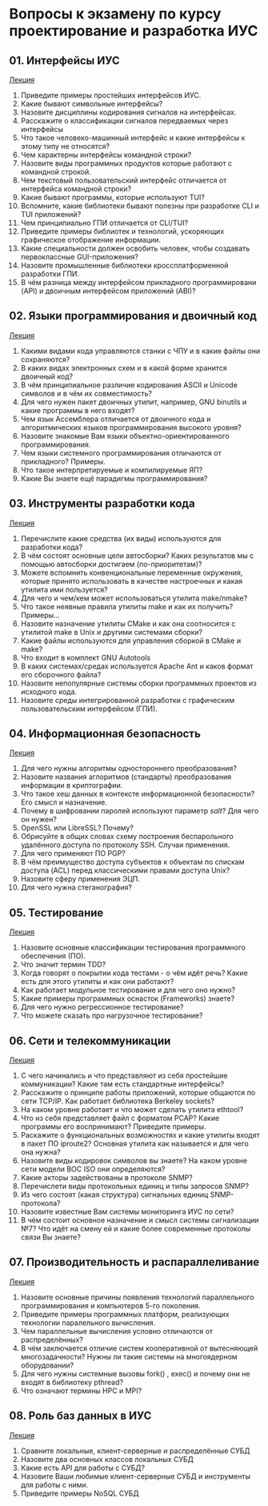 # Вопросы к экзамену по курсу проектирование и разработка ИУС



## 01. Интерфейсы ИУС

[Лекция](01-interfaces.md)

1. Приведите примеры простейших интерфейсов ИУС.
2. Какие бывают символьные интерфейсы?
3. Назовите дисциплины кодирования сигналов на интерфейсах.
4. Расскажите о классификации сигналов передваемых через интерфейсы
5. Что такое человеко-машинный интерфейс и какие интерфейсы к этому типу не относятся?
6. Чем характерны интерфейсы командной строки?
7. Назовите виды программных продуктов которые работают с командной строкой.
8. Чем текстовый пользовательский интерфейс отличается от интерфейса командной строки?
9. Какие бывают программы, которые используют TUI?
10. Вспомните, какие библиотеки бывают полезны при разработке CLI и TUI приложений?
11. Чем принципиально ГПИ отличается от CLI/TUI?
12. Приведите примеры библиотек и технологий, ускоряющих графическое отображение информации.
13. Какие специальности должен освобить человек, чтобы создавать первоклассные GUI-приложения?
14. Назовите промышленные библиотеки кроссплатформенной разработки ГПИ.
15. В чём разница между интерфейсом прикладного программировани (API) и двоичным интерфейсом приложений (ABI)?


## 02. Языки программирования и двоичный код

[Лекция](02-code.md)

01. Какими видами кода управляются станки с ЧПУ и в какие файлы они сохраняются?
02. В каких видах электронных схем и в какой форме хранится двоичный код?
03. В чём принципиальное различие кодирования ASCII и Unicode символов и в чём их совместимость?
04. Для чего нужен пакет двоичных утилит, например, GNU binutils и какие программы в него входят?
05. Чем язык Ассемблера отличается от двоичного кода и алгоритмических языков программирования высокого уровня?
06. Назовите знакомые Вам языки объектно-ориентированного программирования.
07. Чем языки системного программирования отличаются от прикладного? Примеры.
08. Что такое интерпретируемые и компилируемые ЯП?
09. Какие Вы знаете ещё парадигмы программирования?




## 03. Инструменты разработки кода

[Лекция](03-tools.md)

01. Перечислите какие средства (их виды) используются для разработки кода?
02. В чём состоят основные цели автосборки? Каких результатов мы с помощью автосборки достигаем (по-приоритетам)?
03. Можете вспомнить конвенциональные переменные окружения, которые принято использовать в качестве настроечных и какая утилита ими пользуется?
04. Для чего и чем/кем может использоваться утилита make/nmake?
05. Что такое неявные правила утилиты make и как их получить? Примеры...
06. Назовите назначение утилиты CMake и как она соотносится с утилитой make в Unix и другими системами сборки?
07. Какие файлы используются для управления сборкой  в CMake и make?
08. Что входит в комплект GNU Autotools
09. В каких системах/средах используется Apache Ant и каков формат его сборочного файла?
10. Назовите непопулярные системы сборки программных проектов из исходного кода.
11. Назовите среды интегрированной разработки с графическим пользовательским интерфейсом (ГПИ).


## 04. Информационная безопасность

[Лекция](04-security.md)

01. Для чего нужны алгоритмы одностороннего преобразования?
02. Назовите названия аглоритмов (стандарты) преобразования информации в криптографии.
03. Что такое хеш данных в контексте информационной безопасности? Его смысл и назначение.
04. Почему в шифровании паролей используют параметр *salt*? Для чего он нужен?
05. OpenSSL или LibreSSL? Почему?
06. Обрисуйте в общих словах схему построения беспарольного удалённого доступа по протоколу SSH. Случаи применения.
07. Для чего применяют ПО PGP?
08. В чём преимущество доступа субъектов к объектам по спискам доступа (ACL) перед классическими правами доступа Unix?
09. Назовите сферу применения ЭЦП.
10. Для чего нужна стеганография?


## 05. Тестирование

[Лекция](05-testing.md)

01. Назовите основные классификации тестирования программного обеспечения (ПО).
02. Что значит термин TDD?
03. Когда говорят о покрытии кода тестами - о чём идёт речь? Какие есть для этого утилиты и как они работают?
04. Как работает модульное тестирование и для чего оно нужно?
05. Какие примеры программных оснасток (Frameworks) знаете?
06. Для чего нужно регрессионное тестирование?
07. Что можете сказать про нагрузочное тестирование?

## 06. Сети и телекоммуникации

[Лекция](10-networks.md)

01. С чего начинались и что представляют из себя простейшие коммуникации? Какие там есть стандартные интерфейсы?
02. Расскажите о принципе работы приложений, которые общаются по сети TCP/IP. Как работает библиотека Berkeley sockets?
03. На каком уровне работает и что может сделать утилита ethtool?
04. Что из себя представляет файл с форматом PCAP? Какие программы его воспринимают? Приведите примеры.
05. Раскажите о функциональных возможностях и какие утилиты входят в пакет ПО iproute2? Основная утилита как называется и для чего она нужна?
06. Назовите виды кодировок символов вы знаете? На каком уровне сети модели ВОС ISO они определяются?
07. Какие акторы задействованы в протоколе SNMP?
08. Перечислети виды протокольных единиц и типы запросов SNMP?
09. Из чего состоят (какая структура) сигнальных единиц SNMP-протокола?
10. Назовите известные Вам системы мониторинга ИУС по сети?
11. В чём состоит основное назначение и смысл системы сигнализации №7? Что идёт на смену ей и какие более современные протоколы связи Вы знаете?


## 07. Производительность и распараллеливание

[Лекция](20-parallelization.md)

01. Назовите основные причины появления технологий параллельного программирования и компьютеров 5-го поколения.
02. Приведите примеры программных платформ, реализующих технологии паралельного вычисления.
03. Чем параллельные вычисления условно отличаются от распределённых?
04. В чём заключается отличие систем кооперативной от вытесняющей многозадачности? Нужны ли такие системы на многоядерном оборудовании?
05. Для чего нужны системные вызовы fork() , exec() и почему они не входят в библиотеку pthread?
06. Что означают термины HPC и MPI?

## 08. Роль баз данных в ИУС

[Лекция](30-databases.md)

01. Сравните локальные, клиент-серверные и распределённые СУБД
02. Назовите два основных классов локальных СУБД
03. Какие есть API для работы с СУБД?
04. Назовите Ваши любимые клиент-серверные СУБД и инструменты для работы с ними.
05. Приведите примеры NoSQL СУБД



